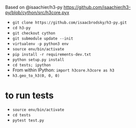 Based on @isaachier/h3-py https://github.com/isaachier/h3-py/blob/cython/src/h3core.pyx

- `git clone https://github.com/isaacbrodsky/h3-py.git`
- `cd h3-py`
- `git checkout cython`
- `git submodule update --init`
- `virtualenv -p python3 env`
- `source env/bin/activate`
- `pip install -r requirements-dev.txt`
- `python setup.py install`
- `cd tests; ipython`
- From within IPython: `import h3core.h3core as h3`
- `h3.geo_to_h3(0, 0, 0)`

# to run tests
- `source env/bin/activate`
- `cd tests`
- `pytest test.py`
